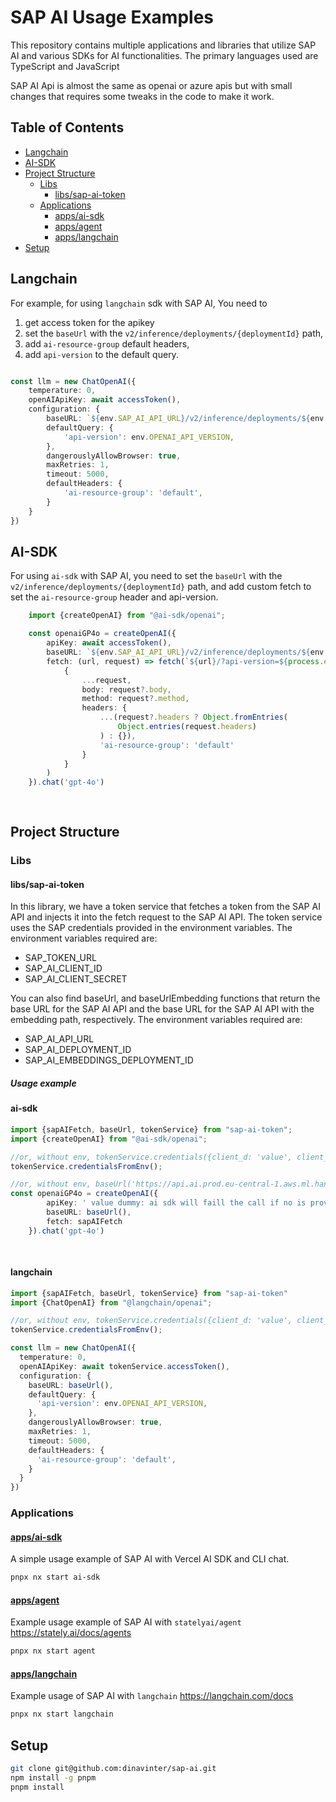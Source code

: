   
# SAP AI Usage Examples

This repository contains multiple applications and libraries that utilize SAP AI and various SDKs for AI functionalities. The primary languages used are TypeScript and JavaScript 

SAP AI Api is almost the same as openai or azure apis but with small changes that requires some tweaks in the code to make it work.


## Table of Contents
- [Langchain](#langchain)
- [AI-SDK](#ai-sdk)
- [Project Structure](#project-structure)
  - [Libs](#libs)
    - [libs/sap-ai-token](#libs/sap-ai-token)
  - [Applications](#applications)
    - [apps/ai-sdk](#apps/ai-sdk)
    - [apps/agent](#apps/agent)
    - [apps/langchain](#apps/langchain)
- [Setup](#setup)

## Langchain
For example, for using `langchain` sdk with SAP AI, You need to 
1. get access token for the apikey
2. set the `baseUrl` with the `v2/inference/deployments/{deploymentId}` path,
3. add  `ai-resource-group` default headers,
4. add `api-version` to the default query.


```typescript

const llm = new ChatOpenAI({
    temperature: 0,
    openAIApiKey: await accessToken(),
    configuration: {
        baseURL: `${env.SAP_AI_API_URL}/v2/inference/deployments/${env.SAP_AI_DEPLOYMENT_ID}`,
        defaultQuery: {
            'api-version': env.OPENAI_API_VERSION,
        },
        dangerouslyAllowBrowser: true,
        maxRetries: 1,
        timeout: 5000,
        defaultHeaders: {
            'ai-resource-group': 'default',
        }
    }
})

```

## AI-SDK
For using `ai-sdk` with SAP AI, you need to set the `baseUrl` with the `v2/inference/deployments/{deploymentId}` path, and add custom fetch to set the `ai-resource-group` header and api-version.

```typescript 
    import {createOpenAI} from "@ai-sdk/openai";

    const openaiGP4o = createOpenAI({
        apiKey: await accessToken(),
        baseURL: `${env.SAP_AI_API_URL}/v2/inference/deployments/${env.SAP_AI_DEPLOYMENT_ID}`,
        fetch: (url, request) => fetch(`${url}/?api-version=${process.env.OPENAI_API_VERSION}`,
            {
                ...request,
                body: request?.body,
                method: request?.method,
                headers: {
                    ...(request?.headers ? Object.fromEntries(
                        Object.entries(request.headers)
                    ) : {}),
                    'ai-resource-group': 'default'
                }
            }
        )
    }).chat('gpt-4o') 
    
     
```
## Project Structure
### Libs
####  libs/sap-ai-token
In this library, we have a token service that fetches a token from the SAP AI API and injects it into the fetch request to the SAP AI API. The token service uses the SAP credentials provided in the environment variables. 
The environment variables required are:
- SAP_TOKEN_URL
- SAP_AI_CLIENT_ID
- SAP_AI_CLIENT_SECRET


You can also find baseUrl, and baseUrlEmbedding functions that return the base URL for the SAP AI API and the base URL for the SAP AI API with the embedding path, respectively.
The environment variables required are:
- SAP_AI_API_URL
- SAP_AI_DEPLOYMENT_ID
- SAP_AI_EMBEDDINGS_DEPLOYMENT_ID

##### Usage example 

#### ai-sdk
```typescript
import {sapAIFetch, baseUrl, tokenService} from "sap-ai-token";
import {createOpenAI} from "@ai-sdk/openai";

//or, without env, tokenService.credentials({client_d: 'value', client_ecret: 'value...'})
tokenService.credentialsFromEnv();

//or, without env, baseUrl('https://api.ai.prod.eu-central-1.aws.ml.hana.ondemand.com' , deploymentId),
const openaiGP4o = createOpenAI({
        apiKey: ' value dummy: ai sdk will faill the call if no is provided',
        baseURL: baseUrl(),
        fetch: sapAIFetch
    }).chat('gpt-4o')
    
    
```

#### langchain
```typescript
import {sapAIFetch, baseUrl, tokenService} from "sap-ai-token"
import {ChatOpenAI} from "@langchain/openai";

//or, without env, tokenService.credentials({client_d: 'value', client_ecret: 'value...'})
tokenService.credentialsFromEnv();

const llm = new ChatOpenAI({
  temperature: 0,
  openAIApiKey: await tokenService.accessToken(),
  configuration: {
    baseURL: baseUrl(),
    defaultQuery: {
      'api-version': env.OPENAI_API_VERSION,
    },
    dangerouslyAllowBrowser: true,
    maxRetries: 1,
    timeout: 5000,
    defaultHeaders: {
      'ai-resource-group': 'default',
    }
  }
})
```



### Applications

#### [apps/ai-sdk](apps/ai-sdk)
A simple usage example of SAP AI with Vercel AI SDK and CLI chat.
```bash
pnpx nx start ai-sdk
```

#### [apps/agent](apps/agent)
Example usage example of SAP AI with `statelyai/agent`  https://stately.ai/docs/agents
```bash
pnpx nx start agent
```

#### [apps/langchain](apps/langchain)
Example usage of SAP AI with `langchain` https://langchain.com/docs
```bash
pnpx nx start langchain
```

## Setup

```bash
git clone git@github.com:dinavinter/sap-ai.git
npm install -g pnpm
pnpm install
```
